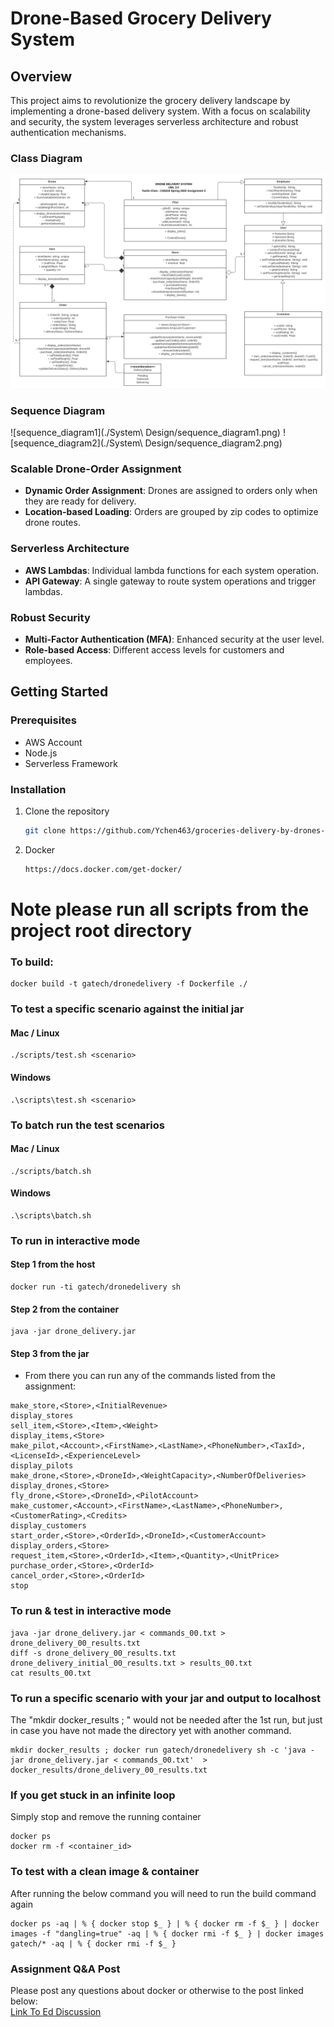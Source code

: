 # Drone-Based Grocery Delivery System

## Overview

This project aims to revolutionize the grocery delivery landscape by implementing a drone-based delivery system. With a focus on scalability and security, the system leverages serverless architecture and robust authentication mechanisms.

### Class Diagram
<img src="./System Design/class_diagram.png" alt="class_diagram" title="class_diagram">

### Sequence Diagram
   ![sequence_diagram1](./System\ Design/sequence_diagram1.png)
   ![sequence_diagram2](./System\ Design/sequence_diagram2.png)


### Scalable Drone-Order Assignment
- **Dynamic Order Assignment**: Drones are assigned to orders only when they are ready for delivery.
- **Location-based Loading**: Orders are grouped by zip codes to optimize drone routes.

### Serverless Architecture
- **AWS Lambdas**: Individual lambda functions for each system operation.
- **API Gateway**: A single gateway to route system operations and trigger lambdas.

### Robust Security
- **Multi-Factor Authentication (MFA)**: Enhanced security at the user level.
- **Role-based Access**: Different access levels for customers and employees.

## Getting Started

### Prerequisites
- AWS Account
- Node.js
- Serverless Framework

### Installation
1. Clone the repository
   ```bash
   git clone https://github.com/Ychen463/groceries-delivery-by-drones-design-archetecture.git# To Install Docker go to:
   ```
2. Docker
   ```bash
   https://docs.docker.com/get-docker/
   ```

# Note please run all scripts from the project root directory

### To build:

```
docker build -t gatech/dronedelivery -f Dockerfile ./
```

### To test a specific scenario against the initial jar
#### Mac / Linux
```
./scripts/test.sh <scenario>
```
#### Windows
```
.\scripts\test.sh <scenario>
```

### To batch run the test scenarios
#### Mac / Linux
```
./scripts/batch.sh
```
#### Windows
```
.\scripts\batch.sh
```

### To run in interactive mode
#### Step 1 from the host
```
docker run -ti gatech/dronedelivery sh
```
#### Step 2 from the container
```
java -jar drone_delivery.jar
```
#### Step 3 from the jar
* From there you can run any of the commands listed from the assignment:
```
make_store,<Store>,<InitialRevenue>
display_stores
sell_item,<Store>,<Item>,<Weight>
display_items,<Store>
make_pilot,<Account>,<FirstName>,<LastName>,<PhoneNumber>,<TaxId>,<LicenseId>,<ExperienceLevel>
display_pilots
make_drone,<Store>,<DroneId>,<WeightCapacity>,<NumberOfDeliveries>
display_drones,<Store>
fly_drone,<Store>,<DroneId>,<PilotAccount>
make_customer,<Account>,<FirstName>,<LastName>,<PhoneNumber>,<CustomerRating>,<Credits>
display_customers
start_order,<Store>,<OrderId>,<DroneId>,<CustomerAccount>
display_orders,<Store>
request_item,<Store>,<OrderId>,<Item>,<Quantity>,<UnitPrice>
purchase_order,<Store>,<OrderId>
cancel_order,<Store>,<OrderId>
stop
```

### To run & test in interactive mode

```
java -jar drone_delivery.jar < commands_00.txt > drone_delivery_00_results.txt
diff -s drone_delivery_00_results.txt drone_delivery_initial_00_results.txt > results_00.txt
cat results_00.txt
```

### To run a specific scenario with your jar and output to localhost
The "mkdir docker_results ; " would not be needed after the 1st run, but just in case you have not made the directory yet with another command. 
```
mkdir docker_results ; docker run gatech/dronedelivery sh -c 'java -jar drone_delivery.jar < commands_00.txt'  > docker_results/drone_delivery_00_results.txt
```

### If you get stuck in an infinite loop
Simply stop and remove the running container
```
docker ps
docker rm -f <container_id>
```

### To test with a clean image & container
After running the below command you will need to run the build command again
```
docker ps -aq | % { docker stop $_ } | % { docker rm -f $_ } | docker images -f "dangling=true" -aq | % { docker rmi -f $_ } | docker images gatech/* -aq | % { docker rmi -f $_ }
```

### Assignment Q&A Post
Please post any questions about docker or otherwise to the post linked below:  
[Link To Ed Discussion](https://edstem.org/us/courses/16683/discussion/1141860)
